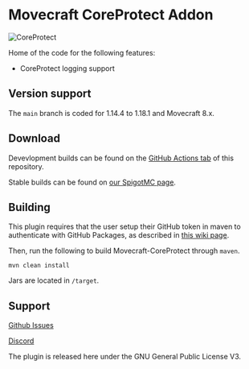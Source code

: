 # Movecraft CoreProtect Addon
![CoreProtect](https://github.com/APDevTeam/Movecraft-CoreProtect/actions/workflows/maven.yml/badge.svg)

Home of the code for the following features:
 - CoreProtect logging support

## Version support
The `main` branch is coded for 1.14.4 to 1.18.1 and Movecraft 8.x.

## Download
Devevlopment builds can be found on the [GitHub Actions tab](https://github.com/APDevTeam/Movecraft-CoreProtect/actions) of this repository.

Stable builds can be found on [our SpigotMC page](TBD).

## Building
This plugin requires that the user setup their GitHub token in maven to authenticate with GitHub Packages, as described in [this wiki page](https://github.com/APDevTeam/Movecraft/wiki/Documentation).

Then, run the following to build Movecraft-CoreProtect through `maven`.
```
mvn clean install
```
Jars are located in `/target`.


## Support
[Github Issues](https://github.com/APDevTeam/Movecraft-CoreProtect/issues)

[Discord](http://bit.ly/JoinAP-Dev)

The plugin is released here under the GNU General Public License V3. 
